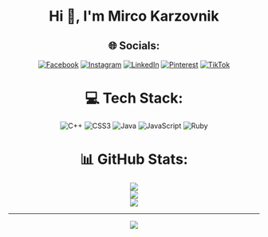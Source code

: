 <center> <h1 align="center">Hi 👋, I'm Mirco Karzovnik</h1>

## 🌐 Socials:
[![Facebook](https://img.shields.io/badge/Facebook-%231877F2.svg?logo=Facebook&logoColor=white)](https://facebook.com/MircoElian) [![Instagram](https://img.shields.io/badge/Instagram-%23E4405F.svg?logo=Instagram&logoColor=white)](https://instagram.com/mirco_you) [![LinkedIn](https://img.shields.io/badge/LinkedIn-%230077B5.svg?logo=linkedin&logoColor=white)](https://linkedin.com/in/https://www.linkedin.com/in/mirco%20karzovnik) [![Pinterest](https://img.shields.io/badge/Pinterest-%23E60023.svg?logo=Pinterest&logoColor=white)](https://pinterest.com/mircoeliank) [![TikTok](https://img.shields.io/badge/TikTok-%23000000.svg?logo=TikTok&logoColor=white)](https://tiktok.com/@mrko______) 

# 💻 Tech Stack:
![C++](https://img.shields.io/badge/c++-%2300599C.svg?style=for-the-badge&logo=c%2B%2B&logoColor=white) ![CSS3](https://img.shields.io/badge/css3-%231572B6.svg?style=for-the-badge&logo=css3&logoColor=white) ![Java](https://img.shields.io/badge/java-%23ED8B00.svg?style=for-the-badge&logo=java&logoColor=white) ![JavaScript](https://img.shields.io/badge/javascript-%23323330.svg?style=for-the-badge&logo=javascript&logoColor=%23F7DF1E) ![Ruby](https://img.shields.io/badge/ruby-%23CC342D.svg?style=for-the-badge&logo=ruby&logoColor=white)
# 📊 GitHub Stats:
![](https://github-readme-stats.vercel.app/api?username=MircoElian&theme=dark&hide_border=false&include_all_commits=false&count_private=false)<br/>
![](https://github-readme-streak-stats.herokuapp.com/?user=MircoElian&theme=dark&hide_border=false)<br/>
![](https://github-readme-stats.vercel.app/api/top-langs/?username=MircoElian&theme=dark&hide_border=false&include_all_commits=false&count_private=false&layout=compact)


---
[![](https://visitcount.itsvg.in/api?id=MircoElian&icon=0&color=0)](https://visitcount.itsvg.in)

<!-- Proudly created with GPRM ( https://gprm.itsvg.in ) --> </center>
